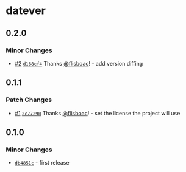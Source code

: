 # datever

## 0.2.0

### Minor Changes

- [#2](https://github.com/flisboac/datever/pull/2) [`d168cf4`](https://github.com/flisboac/datever/commit/d168cf422c94e0a6a0978bc81d73a4f1abab9112) Thanks [@flisboac](https://github.com/flisboac)! - add version diffing

## 0.1.1

### Patch Changes

- [#1](https://github.com/flisboac/datever/pull/1) [`2c77290`](https://github.com/flisboac/datever/commit/2c77290b1a44596f43dfa8038419b3e1a55cc498) Thanks [@flisboac](https://github.com/flisboac)! - set the license the project will use

## 0.1.0

### Minor Changes

- [`db4851c`](https://github.com/flisboac/datever/commit/db4851c103a598f3ef8f6ddc20d693b4e3ce104f) - first release
